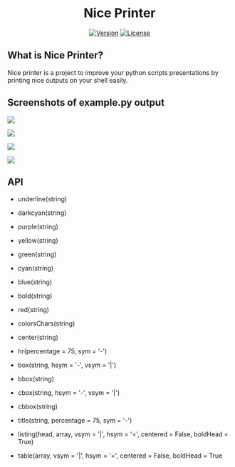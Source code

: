 <h1 align="center">Nice Printer</h1>

<p align="center">
    <a href="https://github.com/24aitor/niceprinter/releases"><img src="https://poser.pugx.org/aitor24/niceprinter/v/stable.svg" alt="Version"></a>
    <a href="https://raw.githubusercontent.com/24aitor/niceprinter/master/LICENSE"><img src="https://poser.pugx.org/aitor24/niceprinter/license.svg" alt="License"></a>
</p>

## What is Nice Printer?

Nice printer is a project to improve your python scripts presentations by printing
nice outputs on your shell easily.

## Screenshots of example.py output

![](http://i.imgur.com/j1Of5ix.png)

![](http://i.imgur.com/uGMzMvK.png)

![](http://i.imgur.com/qu6lf0c.png)

![](http://i.imgur.com/Tg1uD5m.png)


## API

- underline(string)

- darkcyan(string)

- purple(string)

- yellow(string)

- green(string)

- cyan(string)

- blue(string)

- bold(string)

- red(string)

- colorsChars(string)

- center(string)

- hr(percentage = 75, sym = '-')

- box(string, hsym = '-', vsym = '|')

- bbox(string)

- cbox(string, hsym = '-', vsym = '|')

- cbbox(string)

- title(string, percentage = 75, sym = '-')

- listing(head, array, vsym = '|', hsym = '=', centered = False, boldHead = True)

- table(array, vsym = '|', hsym = '=', centered = False, boldHead = True
